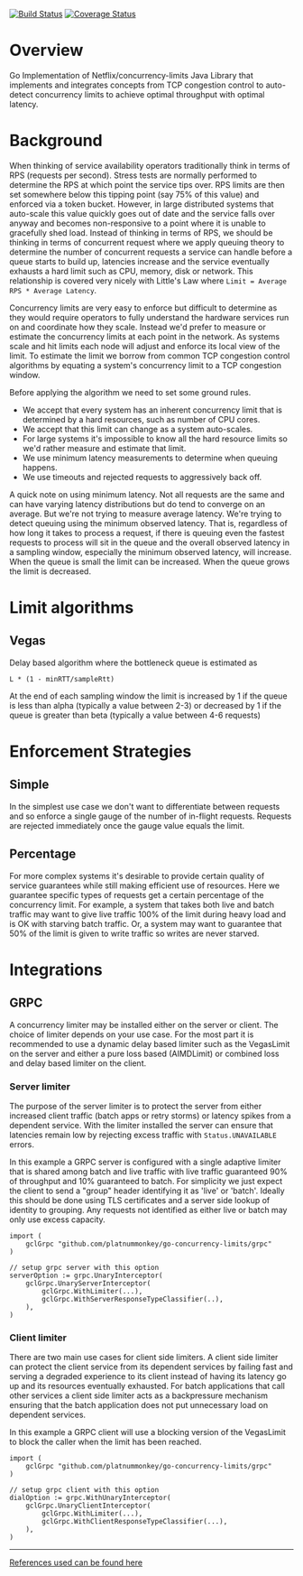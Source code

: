 [![Build Status](https://travis-ci.org/platinummonkey/go-concurrency-limits.svg?branch=master)](https://travis-ci.org/platinummonkey/go-concurrency-limits) [![Coverage Status](https://img.shields.io/coveralls/github/platinummonkey/go-concurrency-limits/master.svg)](https://coveralls.io/github/platinummonkey/go-concurrency-limits)

# Overview

Go Implementation of Netflix/concurrency-limits Java  Library that
implements and integrates concepts from TCP congestion control to
auto-detect concurrency limits to achieve optimal throughput with
optimal latency.

# Background

When thinking of service availability operators traditionally think in
terms of RPS (requests per second). Stress tests are normally performed
to determine the RPS at which point the service tips over. RPS limits
are then set somewhere below this tipping point (say 75% of this value)
and enforced via a token bucket. However, in large distributed systems
that auto-scale this value quickly goes out of date and the service
falls over anyway and becomes non-responsive to a point where it is
unable to gracefully shed load. Instead of thinking in terms of RPS, we
should be thinking in terms of concurrent request where we apply
queuing theory to determine the number of concurrent requests a service
can handle before a queue starts to build up, latencies increase and
the service eventually exhausts a hard limit such as CPU, memory, disk
or network. This relationship is covered very nicely with Little's Law
where `Limit = Average RPS * Average Latency`.

Concurrency limits are very easy to enforce but difficult to determine
as they would require operators to fully understand the hardware
services run on and coordinate how they scale. Instead we'd prefer to
measure or estimate the concurrency limits at each point in the network.
As systems scale and hit limits each node will adjust and enforce its
local view of the limit. To estimate the limit we borrow from common
TCP congestion control algorithms by equating a system's concurrency
limit to a TCP congestion window.

Before applying the algorithm we need to set some ground rules.
* We accept that every system has an inherent concurrency limit that is
  determined by a hard resources, such as number of CPU cores.
* We accept that this limit can change as a system auto-scales.
* For large systems it's impossible to know all the hard resource limits
  so we'd rather measure and estimate that limit.
* We use minimum latency measurements to determine when queuing happens.
* We use timeouts and rejected requests to aggressively back off.

A quick note on using minimum latency. Not all requests are the same
and can have varying latency distributions but do tend to converge on
an average. But we're not trying to measure average latency. We're
trying to detect queuing using the minimum observed latency. That is,
regardless of how long it takes to process a request, if there is
queuing even the fastest requests to process will sit in the queue and
the overall observed latency in a sampling window, especially the
minimum observed latency, will increase. When the queue is small the
limit can be increased. When the queue grows the limit is decreased.

# Limit algorithms

## Vegas

Delay based algorithm where the bottleneck queue is estimated as

    L * (1 - minRTT/sampleRtt)

At the end of each sampling window the limit is increased by 1 if the
queue is less than alpha (typically a value between 2-3) or decreased
by 1 if the queue is greater than beta (typically a value between 4-6
requests)

# Enforcement Strategies

## Simple

In the simplest use case we don't want to differentiate between
requests and so enforce a single gauge of the number of in-flight
requests.  Requests are rejected immediately once the gauge value
equals the limit.

## Percentage

For more complex systems it's desirable to provide certain quality of
service guarantees while still making efficient use of resources.  Here
we guarantee specific types of requests get a certain percentage of the
concurrency limit.  For example, a system that takes both live and
batch traffic may want to give live traffic 100% of the limit during
heavy load and is OK with starving batch traffic. Or, a system may want
to guarantee that 50% of the limit is given to write traffic so writes
are never starved.

# Integrations

## GRPC

A concurrency limiter may be installed either on the server or client.
The choice of limiter depends on your use case. For the most part it is
recommended to use a dynamic delay based limiter such as the VegasLimit
on the server and either a pure loss based (AIMDLimit) or combined loss
and delay based limiter on the client.

### Server limiter

The purpose of the server limiter is to protect the server from either
increased client traffic (batch apps or retry storms) or latency spikes
from a dependent service.  With the limiter installed the server can
ensure that latencies remain low by rejecting excess traffic with
`Status.UNAVAILABLE` errors.

In this example a GRPC server is configured with a single adaptive
limiter that is shared among batch and live traffic with live traffic
guaranteed 90% of throughput and 10% guaranteed to batch.  For
simplicity we just expect the client to send a "group" header
identifying it as 'live' or 'batch'.  Ideally this should be done
using TLS certificates and a server side lookup of identity to
grouping.  Any requests not identified as either live or batch may
only use excess capacity.

```golang
import (
    gclGrpc "github.com/platnummonkey/go-concurrency-limits/grpc"
)

// setup grpc server with this option
serverOption := grpc.UnaryInterceptor(
    gclGrpc.UnaryServerInterceptor(
        gclGrpc.WithLimiter(...),
        gclGrpc.WithServerResponseTypeClassifier(..),
    ),
)
```

### Client limiter

There are two main use cases for client side limiters. A client side
limiter can protect the client service from its dependent services by
failing fast and serving a degraded experience to its client instead of
having its latency go up and its resources eventually exhausted. For
batch applications that call other services a client side limiter acts
as a backpressure mechanism ensuring that the batch application does
not put unnecessary load on dependent services.

In this example a GRPC client will use a blocking version of the
VegasLimit to block the caller when the limit has been reached.

```golang
import (
    gclGrpc "github.com/platnummonkey/go-concurrency-limits/grpc"
)

// setup grpc client with this option
dialOption := grpc.WithUnaryInterceptor(
    gclGrpc.UnaryClientInterceptor(
        gclGrpc.WithLimiter(...),
        gclGrpc.WithClientResponseTypeClassifier(...),
    ),
)
```

---
[References used can be found here](_references.md)